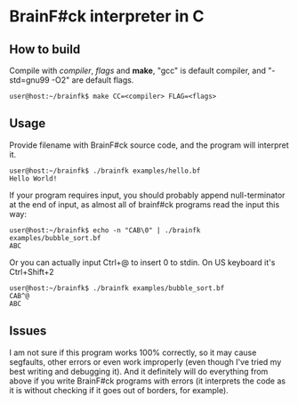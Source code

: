 # BrainF#ck interpreter in C

## How to build

Compile with *compiler*, *flags* and **make**,
"gcc" is default compiler, and "-std=gnu99 -O2"
are default flags.

```
user@host:~/brainfk$ make CC=<compiler> FLAG=<flags>
```

## Usage

Provide filename with BrainF#ck source code,
and the program will interpret it.

```
user@host:~/brainfk$ ./brainfk examples/hello.bf
Hello World!
```

If your program requires input, you should
probably append null-terminator at the end of input,
as almost all of brainf#ck programs read the input this way:

```
user@host:~/brainfk$ echo -n "CAB\0" | ./brainfk examples/bubble_sort.bf
ABC
```

Or you can actually input Ctrl+@ to insert 0 to stdin. On US
keyboard it's Ctrl+Shift+2

```
user@host:~/brainfk$ ./brainfk examples/bubble_sort.bf
CAB^@
ABC
```

## Issues

I am not sure if this program works 100% correctly, so
it may cause segfaults, other errors or even work improperly
(even though I've tried my best writing and debugging it).
And it definitely will do everything from above if you write
BrainF#ck programs with errors (it interprets the code as it is
without checking if it goes out of borders, for example).
